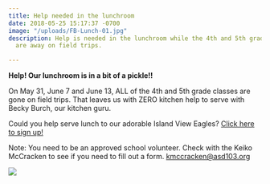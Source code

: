 ```yaml
---
title: Help needed in the lunchroom
date: 2018-05-25 15:17:37 -0700
image: "/uploads/FB-Lunch-01.jpg"
description: Help is needed in the lunchroom while the 4th and 5th grade kitchen helpers
  are away on field trips.

---
```

**Help! Our lunchroom is in a bit of a pickle!!**

On May 31, June 7 and June 13, ALL of the 4th and 5th grade classes are gone on field trips. That leaves us with ZERO kitchen help to serve with Becky Burch, our kitchen guru.

Could you help serve lunch to our adorable Island View Eagles? [Click here to sign up!](http://bit.ly/2018lunchhelp "http://bit.ly/2018lunchhelp")

Note: You need to be an approved school volunteer. Check with the Keiko McCracken to see if you need to fill out a form. kmccracken@asd103.org

![](/uploads/FB-Lunch2-01.jpg)